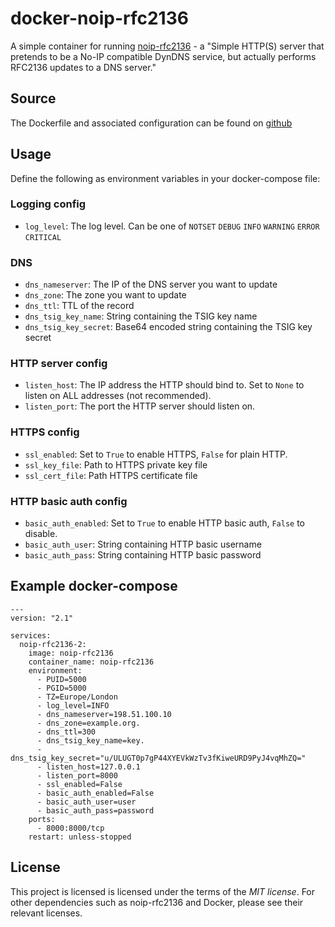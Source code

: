 # docker-noip-rfc2136
A simple container for running [noip-rfc2136](https://github.com/frillip/noip-rfc2136) - a "Simple HTTP(S) server that pretends to be a No-IP compatible DynDNS service, but actually performs RFC2136 updates to a DNS server."

## Source
The Dockerfile and associated configuration can be found on [github](https://github.com/marrold/docker-noip-rfc2136)

## Usage
Define the following as environment variables in your docker-compose file:

### Logging config
 * `log_level`: The log level. Can be one of `NOTSET` `DEBUG` `INFO` `WARNING` `ERROR` `CRITICAL` 

### DNS
 * `dns_nameserver`: The IP of the DNS server you want to update
 * `dns_zone`: The zone you want to update
 * `dns_ttl`: TTL of the record
 * `dns_tsig_key_name`: String containing the TSIG key name
 * `dns_tsig_key_secret`: Base64 encoded string containing the TSIG key secret

### HTTP server config
 * `listen_host`: The IP address the HTTP should bind to. Set to `None` to listen on ALL addresses (not recommended).
 * `listen_port`: The port the HTTP server should listen on.

### HTTPS config
 * `ssl_enabled`: Set to `True` to enable HTTPS, `False` for plain HTTP.
 * `ssl_key_file`: Path to HTTPS private key file
 * `ssl_cert_file`: Path HTTPS certificate file

### HTTP basic auth config
 * `basic_auth_enabled`: Set to `True` to enable HTTP basic auth, `False` to disable.
 * `basic_auth_user`: String containing HTTP basic username
 * `basic_auth_pass`: String containing HTTP basic password

## Example docker-compose

    ---
    version: "2.1"
    
    services:
      noip-rfc2136-2:
        image: noip-rfc2136
        container_name: noip-rfc2136
        environment:
          - PUID=5000
          - PGID=5000
          - TZ=Europe/London
          - log_level=INFO
          - dns_nameserver=198.51.100.10
          - dns_zone=example.org.
          - dns_ttl=300
          - dns_tsig_key_name=key.
          - dns_tsig_key_secret="u/ULUGT0p7gP44XYEVkWzTv3fKiweURD9PyJ4vqMhZQ="
          - listen_host=127.0.0.1
          - listen_port=8000
          - ssl_enabled=False
          - basic_auth_enabled=False
          - basic_auth_user=user
          - basic_auth_pass=password
        ports:
          - 8000:8000/tcp
        restart: unless-stopped

## License

This project is licensed is licensed under the terms of the _MIT license_. For other dependencies such as noip-rfc2136 and Docker, please see their relevant licenses.

